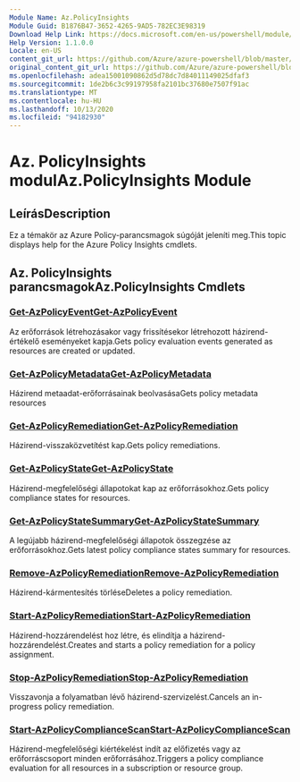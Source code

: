 ```yaml
---
Module Name: Az.PolicyInsights
Module Guid: B1876B47-3652-4265-9AD5-782EC3E98319
Download Help Link: https://docs.microsoft.com/en-us/powershell/module/az.policyinsights
Help Version: 1.1.0.0
Locale: en-US
content_git_url: https://github.com/Azure/azure-powershell/blob/master/src/PolicyInsights/PolicyInsights/help/Az.PolicyInsights.md
original_content_git_url: https://github.com/Azure/azure-powershell/blob/master/src/PolicyInsights/PolicyInsights/help/Az.PolicyInsights.md
ms.openlocfilehash: adea15001090862d5d78dc7d84011149025dfaf3
ms.sourcegitcommit: 1de2b6c3c99197958fa2101bc37680e7507f91ac
ms.translationtype: MT
ms.contentlocale: hu-HU
ms.lasthandoff: 10/13/2020
ms.locfileid: "94182930"
---
```

# <span data-ttu-id="6ae15-101">Az. PolicyInsights modul</span><span class="sxs-lookup"><span data-stu-id="6ae15-101">Az.PolicyInsights Module</span></span>
## <span data-ttu-id="6ae15-102">Leírás</span><span class="sxs-lookup"><span data-stu-id="6ae15-102">Description</span></span>
<span data-ttu-id="6ae15-103">Ez a témakör az Azure Policy-parancsmagok súgóját jeleníti meg.</span><span class="sxs-lookup"><span data-stu-id="6ae15-103">This topic displays help for the Azure Policy Insights cmdlets.</span></span>

## <span data-ttu-id="6ae15-104">Az. PolicyInsights parancsmagok</span><span class="sxs-lookup"><span data-stu-id="6ae15-104">Az.PolicyInsights Cmdlets</span></span>
### [<span data-ttu-id="6ae15-105">Get-AzPolicyEvent</span><span class="sxs-lookup"><span data-stu-id="6ae15-105">Get-AzPolicyEvent</span></span>](Get-AzPolicyEvent.md)
<span data-ttu-id="6ae15-106">Az erőforrások létrehozásakor vagy frissítésekor létrehozott házirend-értékelő eseményeket kapja.</span><span class="sxs-lookup"><span data-stu-id="6ae15-106">Gets policy evaluation events generated as resources are created or updated.</span></span>

### [<span data-ttu-id="6ae15-107">Get-AzPolicyMetadata</span><span class="sxs-lookup"><span data-stu-id="6ae15-107">Get-AzPolicyMetadata</span></span>](Get-AzPolicyMetadata.md)
<span data-ttu-id="6ae15-108">Házirend metaadat-erőforrásainak beolvasása</span><span class="sxs-lookup"><span data-stu-id="6ae15-108">Gets policy metadata resources</span></span>

### [<span data-ttu-id="6ae15-109">Get-AzPolicyRemediation</span><span class="sxs-lookup"><span data-stu-id="6ae15-109">Get-AzPolicyRemediation</span></span>](Get-AzPolicyRemediation.md)
<span data-ttu-id="6ae15-110">Házirend-visszaközvetítést kap.</span><span class="sxs-lookup"><span data-stu-id="6ae15-110">Gets policy remediations.</span></span>

### [<span data-ttu-id="6ae15-111">Get-AzPolicyState</span><span class="sxs-lookup"><span data-stu-id="6ae15-111">Get-AzPolicyState</span></span>](Get-AzPolicyState.md)
<span data-ttu-id="6ae15-112">Házirend-megfelelőségi állapotokat kap az erőforrásokhoz.</span><span class="sxs-lookup"><span data-stu-id="6ae15-112">Gets policy compliance states for resources.</span></span>

### [<span data-ttu-id="6ae15-113">Get-AzPolicyStateSummary</span><span class="sxs-lookup"><span data-stu-id="6ae15-113">Get-AzPolicyStateSummary</span></span>](Get-AzPolicyStateSummary.md)
<span data-ttu-id="6ae15-114">A legújabb házirend-megfelelőségi állapotok összegzése az erőforrásokhoz.</span><span class="sxs-lookup"><span data-stu-id="6ae15-114">Gets latest policy compliance states summary for resources.</span></span>

### [<span data-ttu-id="6ae15-115">Remove-AzPolicyRemediation</span><span class="sxs-lookup"><span data-stu-id="6ae15-115">Remove-AzPolicyRemediation</span></span>](Remove-AzPolicyRemediation.md)
<span data-ttu-id="6ae15-116">Házirend-kármentesítés törlése</span><span class="sxs-lookup"><span data-stu-id="6ae15-116">Deletes a policy remediation.</span></span>

### [<span data-ttu-id="6ae15-117">Start-AzPolicyRemediation</span><span class="sxs-lookup"><span data-stu-id="6ae15-117">Start-AzPolicyRemediation</span></span>](Start-AzPolicyRemediation.md)
<span data-ttu-id="6ae15-118">Házirend-hozzárendelést hoz létre, és elindítja a házirend-hozzárendelést.</span><span class="sxs-lookup"><span data-stu-id="6ae15-118">Creates and starts a policy remediation for a policy assignment.</span></span>

### [<span data-ttu-id="6ae15-119">Stop-AzPolicyRemediation</span><span class="sxs-lookup"><span data-stu-id="6ae15-119">Stop-AzPolicyRemediation</span></span>](Stop-AzPolicyRemediation.md)
<span data-ttu-id="6ae15-120">Visszavonja a folyamatban lévő házirend-szervizelést.</span><span class="sxs-lookup"><span data-stu-id="6ae15-120">Cancels an in-progress policy remediation.</span></span>

### [<span data-ttu-id="6ae15-121">Start-AzPolicyComplianceScan</span><span class="sxs-lookup"><span data-stu-id="6ae15-121">Start-AzPolicyComplianceScan</span></span>](Start-AzPolicyComplianceScan.md)
<span data-ttu-id="6ae15-122">Házirend-megfelelőségi kiértékelést indít az előfizetés vagy az erőforráscsoport minden erőforrásához.</span><span class="sxs-lookup"><span data-stu-id="6ae15-122">Triggers a policy compliance evaluation for all resources in a subscription or resource group.</span></span>

